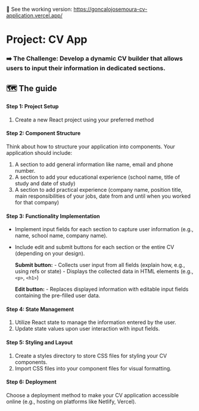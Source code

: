 👐 See the working version: https://goncalojosemoura-cv-application.vercel.app/

# Project: CV App
### ➡️ The Challenge: Develop a dynamic CV builder that allows users to input their information in dedicated sections.
## 🗺 The guide
#### Step 1: Project Setup
1. Create a new React project using your preferred method

#### Step 2: Component Structure
Think about how to structure your application into components. Your application should include:
1. A section to add general information like name, email and phone number.
2. A section to add your educational experience (school name, title of study and date of study)
3. A section to add practical experience (company name, position title, main responsibilities of your jobs, date from and until when you worked for that company)

#### Step 3: Functionality Implementation
* Implement input fields for each section to capture user information (e.g., name, school name, company name).
* Include edit and submit buttons for each section or the entire CV (depending on your design).

  **Submit button:**
      - Collects user input from all fields (explain how, e.g., using refs or state)
      - Displays the collected data in HTML elements (e.g., `<p>`, `<h1>`)

  **Edit button:**
      - Replaces displayed information with editable input fields containing the pre-filled user data.

#### Step 4: State Management
1. Utilize React state to manage the information entered by the user.
2. Update state values upon user interaction with input fields.

#### Step 5: Styling and Layout
1. Create a styles directory to store CSS files for styling your CV components.
2. Import CSS files into your component files for visual formatting.

#### Step 6: Deployment
Choose a deployment method to make your CV application accessible online (e.g., hosting on platforms like Netlify, Vercel).
